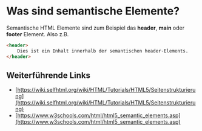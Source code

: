 # Was sind semantische Elemente?
Semantische HTML Elemente sind zum Beispiel das **header**, **main** oder **footer** Element. Also z.B.

```html
<header>
    Dies ist ein Inhalt innerhalb der semantischen header-Elements.
</header>
```

## Weiterführende Links
- [https://wiki.selfhtml.org/wiki/HTML/Tutorials/HTML5/Seitenstrukturierung](https://wiki.selfhtml.org/wiki/HTML/Tutorials/HTML5/Seitenstrukturierung)
- [https://www.w3schools.com/html/html5_semantic_elements.asp](https://www.w3schools.com/html/html5_semantic_elements.asp)